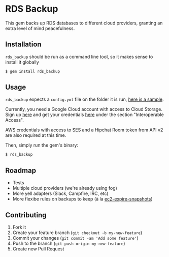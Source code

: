 # RDS Backup

This gem backs up RDS databases to different cloud providers, granting an extra level of mind peacefulness.

## Installation

`rds_backup` should be run as a command line tool, so it makes sense to install it globally

```bash
$ gem install rds_backup
```

## Usage

`rds_backup` expects a `config.yml` file on the folder it is run, [here is a sample](config.yml.sample).

Currently, you need a Google Cloud account with access to Cloud Storage. Sign up [here](https://developers.google.com/storage/docs/signup?csw=1) and get your credentials [here](https://storage.cloud.google.com/m) under the section "Interoperable Access".

AWS credentials with access to SES and a Hipchat Room token from API v2 are also required at this time.

Then, simply run the gem's binary:

```bash
$ rds_backup
```

## Roadmap

* Tests
* Multiple cloud providers (we're already using fog)
* More yell adapters (Slack, Campfire, IRC, etc)
* More flexibe rules on backups to keep (à la [ec2-expire-snapshots](https://github.com/alestic/ec2-expire-snapshots))

## Contributing

1. Fork it
2. Create your feature branch (`git checkout -b my-new-feature`)
3. Commit your changes (`git commit -am 'Add some feature'`)
4. Push to the branch (`git push origin my-new-feature`)
5. Create new Pull Request
